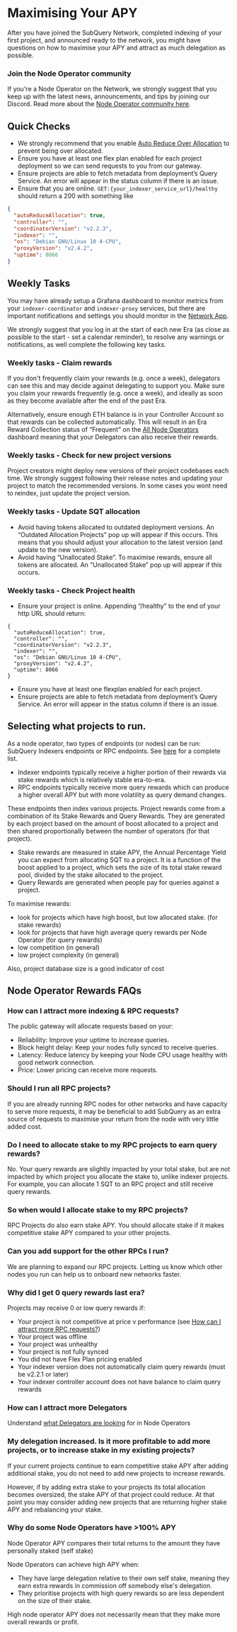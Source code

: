 # Maximising Your APY

After you have joined the SubQuery Network, completed indexing of your first project, and announced ready to the network, you might have questions on how to maximise your APY and attract as much delegation as possible.

### Join the Node Operator community

If you're a Node Operator on the Network, we strongly suggest that you keep up with the latest news, announcements, and tips by joining our Discord. Read more about the [Node Operator community here](../community.md#join-the-node-operator-community).

## Quick Checks

- We strongly recommend that you enable [Auto Reduce Over Allocation](./stake.md#automatically-reduce-over-allocation) to prevent being over allocated.
- Ensure you have at least one flex plan enabled for each project deployment so we can send requests to you from our gateway.
- Ensure projects are able to fetch metadata from deployment’s Query Service. An error will appear in the status column if there is an issue.
- Ensure that you are online. `GET:{your_indexer_service_url}/healthy` should return a 200 with something like

```json
{
  "autoReduceAllocation": true,
  "controller": "",
  "coordinatorVersion": "v2.2.3",
  "indexer": "",
  "os": "Debian GNU/Linux 10 4-CPU",
  "proxyVersion": "v2.4.2",
  "uptime": 8066
}
```

## Weekly Tasks

You may have already setup a Grafana dashboard to monitor metrics from your `indexer-coordinator` and `indexer-proxy` services, but there are important notifications and settings you should monitor in the [Network App](https://app.subquery.network/).

We strongly suggest that you log in at the start of each new Era (as close as possible to the start - set a calendar reminder), to resolve any warnings or notifications, as well complete the following key tasks.

### Weekly tasks - Claim rewards

If you don't frequently claim your rewards (e.g. once a week), delegators can see this and may decide against delegating to support you. Make sure you claim your rewards frequently (e.g. once a week), and ideally as soon as they become available after the end of the past Era.

Alternatively, ensure enough ETH balance is in your Controller Account so that rewards can be collected automatically. This will result in an Era Reward Collection status of “Frequent” on the [All Node Operators](https://app.subquery.network/indexer/all-indexers) dashboard meaning that your Delegators can also receive their rewards.

### Weekly tasks - Check for new project versions

Project creators might deploy new versions of their project codebases each time. We strongly suggest following their release notes and updating your project to match the recommended versions. In some cases you wont need to reindex, just update the project version.

### Weekly tasks - Update SQT allocation

- Avoid having tokens allocated to outdated deployment versions. An “Outdated Allocation Projects” pop up will appear if this occurs. This means that you should adjust your allocation to the latest version (and update to the new version).
- Avoid having “Unallocated Stake”. To maximise rewards, ensure all tokens are allocated. An “Unallocated Stake” pop up will appear if this occurs. 

### Weekly tasks - Check Project health
- Ensure your project is online. Appending “/healthy” to the end of your http URL should return:
```
{
  "autoReduceAllocation": true,
  "controller": "",
  "coordinatorVersion": "v2.2.3",
  "indexer": "",
  "os": "Debian GNU/Linux 10 4-CPU",
  "proxyVersion": "v2.4.2",
  "uptime": 8066
}
```
- Ensure you have at least one flexplan enabled for each project.
- Ensure projects are able to fetch metadata from deployment’s Query Service. An error will appear in the status column if there is an issue.

## Selecting what projects to run.

As a node operator, two types of endpoints (or nodes) can be run: SubQuery Indexers endpoints or RPC endpoints. See [here](https://app.subquery.network/explorer/home) for a complete list. 

- Indexer endpoints typically receive a higher portion of their rewards via stake rewards which is relatively stable era-to-era. 
- RPC endpoints typically receive more query rewards which can produce a higher overall APY but with more volatility as query demand changes.

These endpoints then index various projects. Project rewards come from a combination of its Stake Rewards and Query Rewards. They are generated by each project based on the amount of boost allocated to a project and then shared proportionally between the number of operators (for that project).

- Stake rewards are measured in stake APY, the Annual Percentage Yield you can expect from allocating SQT to a project. It is a function of the boost applied to a project, which sets the size of its total stake reward pool, divided by the stake allocated to the project. 
- Query Rewards are generated when people pay for queries against a project. 

To maximise rewards:
- look for projects which have high boost, but low allocated stake. (for stake rewards)
- look for projects that have high average query rewards per Node Operator (for query rewards)
- low competition (in general)
- low project complexity (in general)

Also, project database size is a good indicator of cost

## Node Operator Rewards FAQs

### How can I attract more indexing & RPC requests?

The public gateway will allocate requests based on your:
- Reliability: Improve your uptime to increase queries.
- Block height delay: Keep your nodes fully synced to receive queries.
- Latency: Reduce latency by keeping your Node CPU usage healthy with good network connection.
- Price: Lower pricing can receive more requests.

### Should I run all RPC projects?

If you are already running RPC nodes for other networks and have capacity to serve more requests, it may be beneficial to add SubQuery as an extra source of requests to maximise your return from the node with very little added cost.

### Do I need to allocate stake to my RPC projects to earn query rewards?

No. Your query rewards are slightly impacted by your total stake, but are not impacted by which project you allocate the stake to, unlike indexer projects. For example, you can allocate 1 SQT to an RPC project and still receive query rewards.

### So when would I allocate stake to my RPC projects?

RPC Projects do also earn stake APY. You should allocate stake if it makes competitive stake APY compared to your other projects.

### Can you add support for the other RPCs I run?

We are planning to expand our RPC projects. Letting us know which other nodes you run can help us to onboard new networks faster.

### Why did I get 0 query rewards last era?

Projects may receive 0 or low query rewards if:
- Your project is not competitive at price v performance (see [How can I attract more RPC requests?](#how-can-i-attract-more-rpc-requests))
- Your project was offline
- Your project was unhealthy
- Your project is not fully synced
- You did not have Flex Plan pricing enabled
- Your indexer version does not automatically claim query rewards (must be v2.2.1 or later)
- Your indexer controller account does not have balance to claim query rewards


### How can I attract more Delegators

Understand [what Delegators are looking](./rewards.md#how-to-select-what-node-operators-to-delegate-to) for in Node Operators

### My delegation increased. Is it more profitable to add more projects, or to increase stake in my existing projects?

If your current projects continue to earn competitive stake APY after adding additional stake, you do not need to add new projects to increase rewards.

However, if by adding extra stake to your projects its total allocation becomes oversized, the stake APY of that project could reduce. At that point you may consider adding new projects that are returning higher stake APY and rebalancing your stake.

### Why do some Node Operators have >100% APY

Node Operator APY compares their total returns to the amount they have personally staked (self stake)

Node Operators can achieve high APY when:
- They have large delegation relative to their own self stake, meaning they earn extra rewards in commission off somebody else's delegation.
- They prioritise projects with high query rewards so are less dependent on the size of their stake.

High node operator APY does not necessarily mean that they make more overall rewards or profit.
